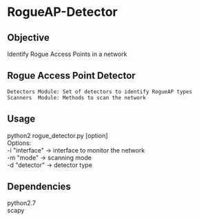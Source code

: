 # RogueAP-Detector

## Objective
Identify Rogue Access Points in a network  

## Rogue Access Point Detector

	Detectors Module: Set of detectors to identify RogueAP types  
	Scanners  Module: Methods to scan the network  

## Usage
python2 rogue_detector.py [option]  
Options:  
-i "interface"		-> interface to monitor the network  
-m "mode"			-> scanning mode  
-d "detector"		-> detector type  

## Dependencies
python2.7  
scapy  
